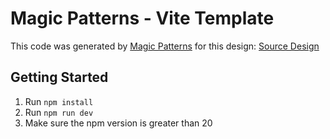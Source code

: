 # Magic Patterns - Vite Template

This code was generated by [Magic Patterns](https://magicpatterns.com) for this design: [Source Design](https://www.magicpatterns.com/c/xmuszepknuc6tm1jjbcqrh)

## Getting Started

1. Run `npm install`
2. Run `npm run dev`
3. Make sure the npm version is greater than 20
